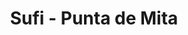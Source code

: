 ---
    title : "Sufi - Punta de Mita"
    description : "Immerse yourself in the beauty of Sufi, an exclusive beach in Punta Mita with jet-ski rentals. Enjoy turquoise waters and exciting aquatic experiences."
    large : "Sufi is a paradise in Punta Mita that will envelop you with its natural beauty and sophistication. Here you will find turquoise waters that invite you to rent a jet-ski, where you can glide over the waves and feel the thrill of speed as you explore the coastline. In addition to jet-ski rentals, Sufi offers other exciting water experiences such as snorkeling on vibrant reefs and sailing. Immerse yourself in the beauty and adventure of Sufi, where jet-ski rentals combine with the luxury of an exclusive destination in Punta Mita."
    image : "/img/sufi-2.webp"
    hero : "/img/sufi-1.webp"
---